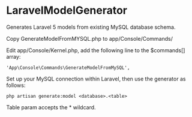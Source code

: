 # LaravelModelGenerator
Generates Laravel 5 models from existing MySQL database schema.

Copy GenerateModelFromMYSQL.php to app/Console/Commands/

Edit app/Console/Kernel.php, add the following line to the $commands[] array:
```
'App\Console\Commands\GenerateModelFromMySQL',
```

Set up your MySQL connection within Laravel, then use the generator as follows:
```
php artisan generate:model <database>.<table>
```

Table param accepts the * wildcard.
